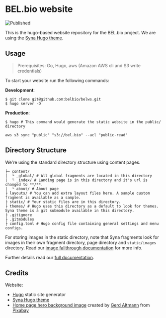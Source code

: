 # BEL.bio website

![Published](https://github.com/biodati/biodati.com.hugo/workflows/Published/badge.svg)

This is the hugo-based website repository for the BEL.bio project. We are using the
[Syna Hugo theme](https://themes.gohugo.io/syna/).

## Usage

> Prerequisites: Go, Hugo, aws (Amazon AWS cli and S3 write credentials)

To start your website run the following commands:

**Development**:

```
$ git clone git@github.com:belbio/belws.git
$ hugo server -D
```

**Production**:

```
$ hugo # This command would generate the static website in the public/ directory

aws s3 sync "public" "s3://bel.bio" --acl "public-read"
```

## Directory Structure

We're using the standard directory structure using content pages.

```
├─ content/
|  └ _global/ # All global fragments are located in this directory
|  └ _index/ # Landing page is in this directory and it's url is changed to **/**.
|  └ about/ # About page
├ layouts/ # You can add extra layout files here. A sample custom fragment is available as a sample.
├ static/ # Your static files are in this directory.
├ themes/ # Hugo uses this directory as a default to look for themes. Syna theme is a git submodule available in this directory.
├ .gitignore
├ .gitmodules
├ config.toml # Hugo config file containing general settings and menu configs.
```

For storing images in the static directory, note that Syna fragments look for
images in their own fragment directory, page directory and `static/images`
directory. Read our [image fallthrough documentation](https://syna.okkur.org/docs/image-fallthrough/) for more info.

Further details read our [full documentation](https://syna.okkur.org/docs).

## Credits

Website:

-   [Hugo](https://gohugo.io/) static site generator
-   [Syna Hugo theme](https://themes.gohugo.io/syna/)
-   [Home page hero background image](https://pixabay.com/illustrations/virus-microscope-infection-disease-4030721/) created by <a href="https://pixabay.com/users/geralt-9301/?utm_source=link-attribution&amp;utm_medium=referral&amp;utm_campaign=image&amp;utm_content=4030721">Gerd Altmann</a> from <a href="https://pixabay.com/?utm_source=link-attribution&amp;utm_medium=referral&amp;utm_campaign=image&amp;utm_content=4030721">Pixabay</a>
